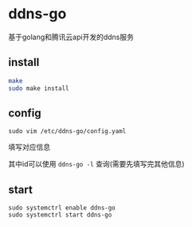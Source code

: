 # ddns-go

基于golang和腾讯云api开发的ddns服务

## install

``` bash
make
sudo make install
```

## config

```
sudo vim /etc/ddns-go/config.yaml
```
填写对应信息

其中id可以使用 `ddns-go -l` 查询(需要先填写完其他信息)

## start

```
sudo systemctrl enable ddns-go
sudo systemctrl start ddns-go
```
